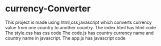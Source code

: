 # currency-Converter
This project is made using html,css,javascript which converts currency value from one country to another country.
The index.html has html code
The style.css has css code
The code.js has country currency name and country name in javascript.
The app.js has javascript code

